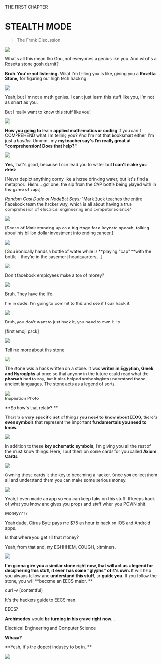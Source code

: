 THE FIRST CHAPTER

# STEALTH MODE

> The Frank Discussion

![](https://pbs.twimg.com/media/DX9g0ZBVAAAnt2c.jpg)

What's all this mean tho Gou, not everyones a genius like you. And what's a Rosetta stone gosh darnit?



**Bruh. You're not listening.** What I'm telling you is like, giving you a **Rosetta Stone,** for figuring out high tech hacking.

![](http://etc.usf.edu/clipart/19400/19491/rosetta_ston_19491_lg.gif)

Yeah, but I'm not a math genius. I can't just learn this stuff like you, I'm not as smart as you.

But I really want to know this stuff like you!

![](https://pbs.twimg.com/media/DX-G3pSVQAEbaox.jpg)

**How you going to** learn **applied mathematics or coding** if you can't COMPREHEND what I'm telling you? And I'm not that booksmart either, I'm just a _hustler._ Ummm.. my **my teacher say's I'm really great at "comprehension! Does that help?"**

![](http://acmac.uoc.gr/ICAM2013/img/ICAM2013_Banner.jpg)

**Yes,** that's good, because I can lead you to water but **I can't make you drink**.

\[Never depict anything corny like a horse drinking water, but let's find a metaphor.. Hmm... got one, the sip from the CAP bottle being played with in the game of cap.\]

_Random Cast Dude or NodeBot Says:_ "Mark Zuck teaches the entire Facebook team the hacker way, which is all about having a true comprehesion of electrical engineering and computer science"

![](http://cdn.torontolife.com/wp-content/uploads/2016/05/KaylaRocca-TorontoLife-FacebookCanada-9001-2000x1333.jpg)

\[Scene of Mark standing up on a big stage for a keynote speach, talking about his billion dollar investment into ending cancer.\]

![](https://qzprod.files.wordpress.com/2016/08/mark-zuckerberg.jpg)

\[Gou ironically hands a bottle of water while is **playing "cap" **with the bottle - they're in the basement headquarters....\]

![](http://originsin.adaderana.lk/webgossip/wp-content/uploads/2016/07/cvr-35.jpg)

Don't facebook employees make a ton of money?

![](http://img.timeinc.net/time/photoessays/2006/inside_google/google/01.jpg)

Bruh. They have the life.

I'm in dude. I'm going to commit to this and see if I can hack it.

![](https://pbs.twimg.com/media/DX-S0gVVQAAPSgs.jpg)

Bruh, you don't want to just hack it, you need to own it. :p

\[first emoji pack\]

![](https://pbs.twimg.com/media/DX-Uy_tV4AASkeC.jpg)

Tell me more about this stone.

![](https://pbs.twimg.com/media/DX-TKOyVwAIhxb4.jpg)

The stone was a hack written on a stone. It was **writen in Egyptian, Greek and Hyroglphs** at once so that anyone in the future could read what the **pharoah** had to say, but it also helped archeologists understand those ancient languages. The stone acts as a legend of sorts.

![](http://www.freemaninstitute.com/RosettaStone-FenwickLOC%20074-750pix.jpg)  
Inspiration Photo

**So how's that relate? **

There's a **very specific set** of things **you need to know about EECS**, there's **even symbols** that represent the important **fundamentals you need to know**.

![](https://s-media-cache-ak0.pinimg.com/736x/00/6a/c1/006ac13bed80faac37ace6630c6d311a.jpg)

In addition to these **key schematic symbols**, I'm giving you all the rest of the must know things. Here, I put them on some cards for you called **Axiom Cards**.

![](http://res.cloudinary.com/dzryfxssm/image/upload/v1475871937/electro_magnetism_axiom_card_pyjnr5.png)

Owning these cards is the key to becoming a hacker. Once you collect them all and understand them you can make some serious money.

![](https://pbs.twimg.com/media/DX-VgvaU0AAn1Xl.jpg)

Yeah, I even made an app so you can keep tabs on this stuff. It keeps track of what you know and gives you props and stuff when you POWN shit.

Money????

Yeah dude, Citrus Byte pays me $75 an hour to hack on iOS and Android apps.


Is that where you get all that money?

Yeah, from that and, my EGHHHEM, COUGH, bitminers.

![](http://res.cloudinary.com/dzryfxssm/image/upload/v1475878026/symbols_hlwrtf.jpg)

**I'm gonna give you a similar stone right now, that will act as a legend for deciphering this stuff, it even has some "glyphs" of it's own.** It will help you always follow and **understand this stuff**, or **guide you**. If you follow the stone, you will **become an EECS major. **

curl -v [contentful)

It's the hackers guide to EECS man.

EECS?

**Archimedes** would **be turning in his grave right now...**

Electrical Engineering and Computer Science

**Whaaa?**

**Yeah, it's the dopest industry to be in. **

![](https://pbs.twimg.com/media/DX-WiUKU0AETzJT.jpg)




